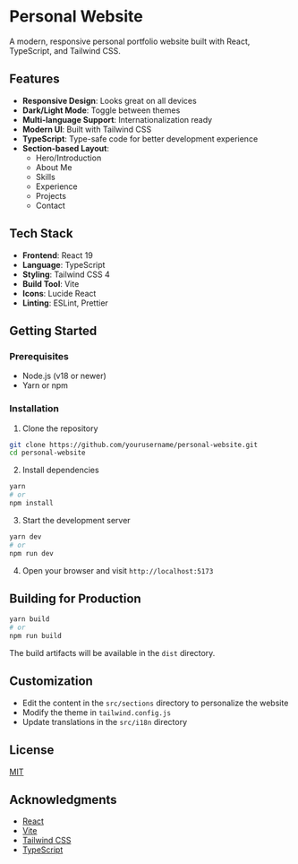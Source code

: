 # Personal Website

A modern, responsive personal portfolio website built with React, TypeScript, and Tailwind CSS.

## Features

- **Responsive Design**: Looks great on all devices
- **Dark/Light Mode**: Toggle between themes
- **Multi-language Support**: Internationalization ready
- **Modern UI**: Built with Tailwind CSS
- **TypeScript**: Type-safe code for better development experience
- **Section-based Layout**:
  - Hero/Introduction
  - About Me
  - Skills
  - Experience
  - Projects
  - Contact

## Tech Stack

- **Frontend**: React 19
- **Language**: TypeScript
- **Styling**: Tailwind CSS 4
- **Build Tool**: Vite
- **Icons**: Lucide React
- **Linting**: ESLint, Prettier

## Getting Started

### Prerequisites

- Node.js (v18 or newer)
- Yarn or npm

### Installation

1. Clone the repository
```bash
git clone https://github.com/yourusername/personal-website.git
cd personal-website
```

2. Install dependencies
```bash
yarn
# or
npm install
```

3. Start the development server
```bash
yarn dev
# or
npm run dev
```

4. Open your browser and visit `http://localhost:5173`

## Building for Production

```bash
yarn build
# or
npm run build
```

The build artifacts will be available in the `dist` directory.

## Customization

- Edit the content in the `src/sections` directory to personalize the website
- Modify the theme in `tailwind.config.js`
- Update translations in the `src/i18n` directory

## License

[MIT](LICENSE)

## Acknowledgments

- [React](https://react.dev/)
- [Vite](https://vitejs.dev/)
- [Tailwind CSS](https://tailwindcss.com/)
- [TypeScript](https://www.typescriptlang.org/)
